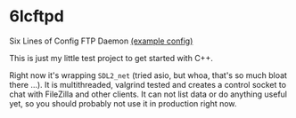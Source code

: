 # 6lcftpd
Six Lines of Config FTP Daemon [(example config)](https://github.com/robotanarchy/6lcftpd/blob/master/6lcftpd.sample.cfg)

This is just my little test project to get started with C++.

Right now it's wrapping `SDL2_net` (tried asio, but whoa, that's so much bloat there ...). It is multithreaded, valgrind tested and creates a control socket to chat with FileZilla and other clients. It can not list data or do anything useful yet, so you should probably not use it in production right now.
